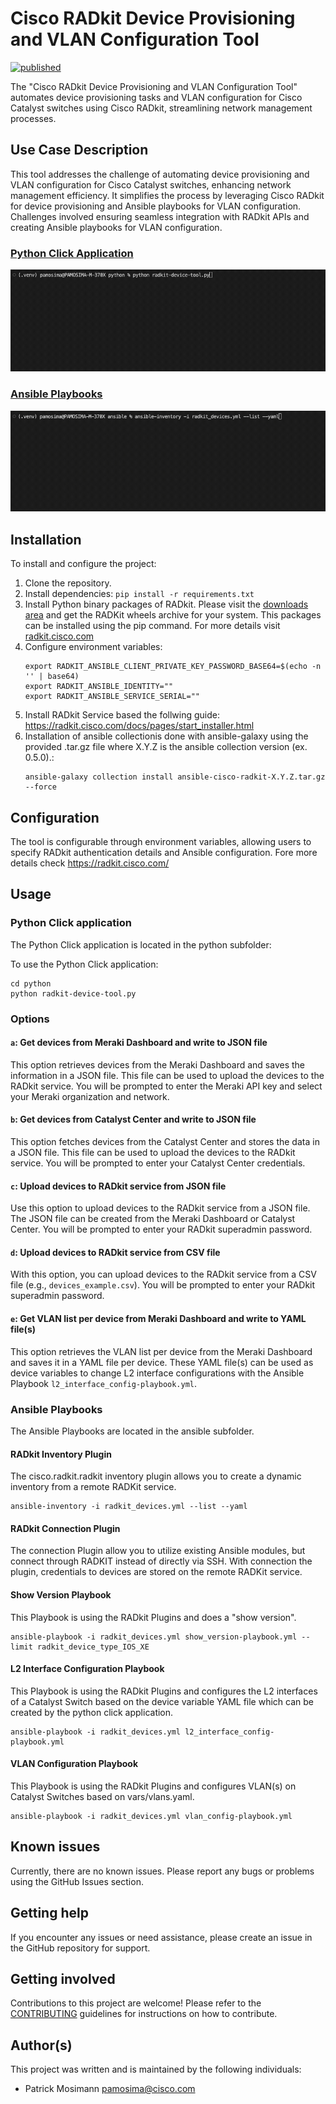 # Cisco RADkit Device Provisioning and VLAN Configuration Tool

[![published](https://static.production.devnetcloud.com/codeexchange/assets/images/devnet-published.svg)](https://developer.cisco.com/codeexchange/github/repo/pamosima/RADkit-tools)

The "Cisco RADkit Device Provisioning and VLAN Configuration Tool" automates device provisioning tasks and VLAN configuration for Cisco Catalyst switches using Cisco RADkit, streamlining network management processes.

## Use Case Description

This tool addresses the challenge of automating device provisioning and VLAN configuration for Cisco Catalyst switches, enhancing network management efficiency. It simplifies the process by leveraging Cisco RADkit for device provisioning and Ansible playbooks for VLAN configuration. Challenges involved ensuring seamless integration with RADkit APIs and creating Ansible playbooks for VLAN configuration.

### [Python Click Application](#python-click-application)

![Create JSON file from Meraki Dashboard](img/create_json_from_meraki.gif)

### [Ansible Playbooks](#ansible-playbooks)

![Ansible Playbook to create VLAN's](img/create_vlan.gif)

## Installation

To install and configure the project:

1. Clone the repository.
2. Install dependencies: `pip install -r requirements.txt`
3. Install Python binary packages of RADkit. Please visit the [downloads area](https://radkit.cisco.com/downloads/release/) and get the RADKit wheels archive for your system. This packages can be installed using the pip command. For more details visit [radkit.cisco.com](https://radkit.cisco.com/docs/pages/start_pip_wheels.html)
4. Configure environment variables:
   ```
   export RADKIT_ANSIBLE_CLIENT_PRIVATE_KEY_PASSWORD_BASE64=$(echo -n '' | base64)
   export RADKIT_ANSIBLE_IDENTITY=""
   export RADKIT_ANSIBLE_SERVICE_SERIAL=""
   ```
5. Install RADkit Service based the follwing guide: https://radkit.cisco.com/docs/pages/start_installer.html
6. Installation of ansible collectionis done with ansible-galaxy using the provided .tar.gz file where X.Y.Z is the ansible collection version (ex. 0.5.0).:
   ```
   ansible-galaxy collection install ansible-cisco-radkit-X.Y.Z.tar.gz --force
   ```

## Configuration

The tool is configurable through environment variables, allowing users to specify RADkit authentication details and Ansible configuration.
Fore more details check https://radkit.cisco.com/

## Usage

### Python Click application

The Python Click application is located in the python subfolder:

To use the Python Click application:

```
cd python
python radkit-device-tool.py
```

### Options

#### `a`: Get devices from Meraki Dashboard and write to JSON file

This option retrieves devices from the Meraki Dashboard and saves the information in a JSON file. This file can be used to upload the devices to the RADkit service. You will be prompted to enter the Meraki API key and select your Meraki organization and network.

#### `b`: Get devices from Catalyst Center and write to JSON file

This option fetches devices from the Catalyst Center and stores the data in a JSON file. This file can be used to upload the devices to the RADkit service. You will be prompted to enter your Catalyst Center credentials.

#### `c`: Upload devices to RADkit service from JSON file

Use this option to upload devices to the RADkit service from a JSON file. The JSON file can be created from the Meraki Dashboard or Catalyst Center. You will be prompted to enter your RADkit superadmin password.

#### `d`: Upload devices to RADkit service from CSV file

With this option, you can upload devices to the RADkit service from a CSV file (e.g., `devices_example.csv`). You will be prompted to enter your RADkit superadmin password.

#### `e`: Get VLAN list per device from Meraki Dashboard and write to YAML file(s)

This option retrieves the VLAN list per device from the Meraki Dashboard and saves it in a YAML file per device. These YAML file(s) can be used as device variables to change L2 interface configurations with the Ansible Playbook `l2_interface_config-playbook.yml`.

### Ansible Playbooks

The Ansible Playbooks are located in the ansible subfolder.

#### RADkit Inventory Plugin

The cisco.radkit.radkit inventory plugin allows you to create a dynamic inventory from a remote RADKit service.

```
ansible-inventory -i radkit_devices.yml --list --yaml
```

#### RADkit Connection Plugin

The connection Plugin allow you to utilize existing Ansible modules, but connect through RADKIT instead of directly via SSH. With connection the plugin, credentials to devices are stored on the remote RADKit service.

#### Show Version Playbook

This Playbook is using the RADkit Plugins and does a "show version".

```
ansible-playbook -i radkit_devices.yml show_version-playbook.yml --limit radkit_device_type_IOS_XE
```

#### L2 Interface Configuration Playbook

This Playbook is using the RADkit Plugins and configures the L2 interfaces of a Catalyst Switch based on the device variable YAML file which can be created by the python click application.

```
ansible-playbook -i radkit_devices.yml l2_interface_config-playbook.yml
```

#### VLAN Configuration Playbook

This Playbook is using the RADkit Plugins and configures VLAN(s) on Catalyst Switches based on vars/vlans.yaml.

```
ansible-playbook -i radkit_devices.yml vlan_config-playbook.yml
```

## Known issues

Currently, there are no known issues. Please report any bugs or problems using the GitHub Issues section.

## Getting help

If you encounter any issues or need assistance, please create an issue in the GitHub repository for support.

## Getting involved

Contributions to this project are welcome! Please refer to the [CONTRIBUTING](./CONTRIBUTING.md) guidelines for instructions on how to contribute.

## Author(s)

This project was written and is maintained by the following individuals:

- Patrick Mosimann <pamosima@cisco.com>
